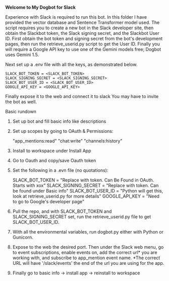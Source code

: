 **Welcome to My Dogbot for Slack**

Experience with Slack is required to run this bot. In this folder I have provided the vector database and Sentence Transformer model used. The script requires you to create a new bot in the Slack developer site, then obtain the Slackbot token, the Slack signing secret, and the Slackbot User ID. First obtain the bot token and signing secret from the bot's development pages, then run the retrieve_userid.py script to get the User ID. Finally you will require a Google API key to use one of the Gemini models free; Dogbot uses Gemini 1.5.

Next set up a .env file with all the keys, as demonstrated below. 

	SLACK_BOT_TOKEN = <SLACK_BOT_TOKEN>
	SLACK_SIGNING_SECRET = <SLACK_SIGNING_SECRET>
	SLACK_BOT_USER_ID = <SLACK_BOT_USER_ID>
	GOOGLE_API_KEY = <GOOGLE_API_KEY>

Finally expose it to the web and connect it to slack You may have to invite the bot as well.

Basic rundown

1. Set up bot and fill basic info like descriptions

2. Set up scopes by going to OAuth & Permissions:

	"app_mentions:read"
	"chat:write"
	"channels:history"

3. Install to workspace under Install App

4. Go to Oauth and copy/save Oauth token

5. Set the following in a .evn file (no quotations):

	SLACK_BOT_TOKEN = "Replace with token. Can Be Found  in OAuth. Starts with xox"
	SLACK_SIGNING_SECRET = "Replace with token. Can be found under Basic info"
	SLACK_BOT_USER_ID = "Python will get this, look at retrieve_userid.py for more details"
	GOOGLE_API_KEY = "Need to go to Google's developer page"

6. Pull the repo, and with SLACK_BOT_TOKEN and SLACK_SIGNING_SECRET set, run the retrieve_userid.py file to get SLACK_BOT_USER_ID.

7. With all the environmental variables, run dogbot.py either with Python or Gunicorn.

8. Expose to the web the desired port. Then under the Slack web menu, go to event subscriptions, enable events on, add the correct url* you are working with, and subscribe to app_mention event name.
*The correct URL will have '/slack/events' the end of the url you are using for the app.

10. Finally go to basic info -> install app -> reinstall to workspace